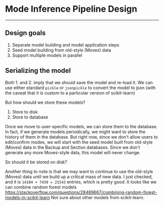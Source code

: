 # Mode Inference Pipeline Design
---

## Design goals ##
1. Separate model building and model application steps
1. Seed model building from old-style (Moves) data
1. Support multiple models in parallel

## Serializing the model ##
Both 1. and 2. imply that we should save the model and re-load it.
We can use either standard `pickle` or `jsonpickle` to convert the model to json (with the caveat that it is custom to a particular version of scikit-learn)

But how should we store these models?
1. Store to disk
2. Store to database

Once we move to user-specific models, we can store them to the database. In fact, if we generate models periodically, we might want to store the history of them in the database. But right now, since we don't allow users to edit/confirm modes, we will start with the seed model built from old-style (Moves) data in the Backup and Section databases. Since we don't generate any more Moves-style data, this model will never change.

So should it be stored on disk?

Another thing to note is that we may want to continue to use the old-style (Moves) data until we build up a critical mass of new data. I just checked, and it is `14104 + 7439 = 21543` entries, which is pretty good. It looks like we can combine random forest models 
https://stackoverflow.com/questions/28489667/combining-random-forest-models-in-scikit-learn
Not sure about other models from scikit-learn.



